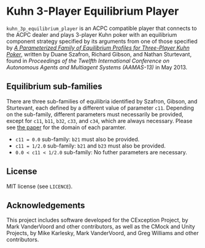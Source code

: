 Kuhn 3-Player Equilibrium Player
=================================
`kuhn_3p_equilibrium_player` is an ACPC compatible player that connects to the
ACPC dealer and plays 3-player Kuhn poker with an equilibrium component 
strategy specified by its arguments from one of those specified by 
[*A Parameterized Family of Equilibrium Profiles for Three-Player Kuhn 
Poker*](http://poker.cs.ualberta.ca/publications/2013-techreport-nl-size.pdf), 
written by Duane Szafron, Richard Gibson, and Nathan Sturtevant, found in 
*Proceedings of the Twelfth International Conference on Autonomous Agents and 
Multiagent Systems (AAMAS-13)* in May 2013.
 
Equilibrium sub-families
--------------------------
There are three sub-families of equilibria identified by Szafron, Gibson, and 
Sturtevant, each defined by a different value of parameter `c11`. Depending on
the sub-family, different parameters must necessarily be provided, except for
`c11`, `b11`, `b32`, `c33`, and `c34`, which are always necessary. Please
see 
[the paper](http://poker.cs.ualberta.ca/publications/2013-techreport-nl-size.pdf)
for the domain of each paramter. 

- `c11 = 0.0` sub-family: `b21` must also be provided.
- `c11 = 1/2.0` sub-family: `b21` and `b23` must also be provided.
- `0.0 < c11 < 1/2.0` sub-family: No futher parameters are necessary. 

License
-------
MIT license (see `LICENCE`).

Acknowledgements
----------------
This project includes software developed for 
the CException Project, by Mark VanderVoord and other 
contributors, as well as the CMock and Unity Projects, by Mike Karlesky,
Mark VanderVoord, and Greg Williams and other contributors.
